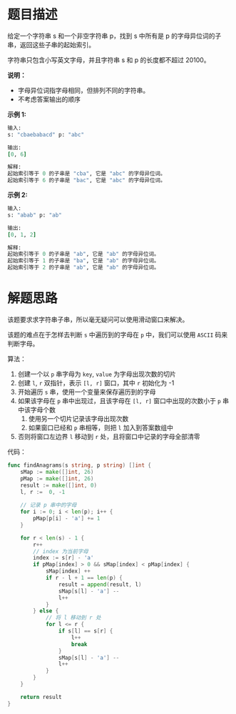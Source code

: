 # 题目描述

给定一个字符串 s 和一个非空字符串 p，找到 s 中所有是 p 的字母异位词的子串，返回这些子串的起始索引。

字符串只包含小写英文字母，并且字符串 s 和 p 的长度都不超过 20100。

**说明：**

-   字母异位词指字母相同，但排列不同的字符串。
-   不考虑答案输出的顺序

**示例 1:**

```fortran
输入:
s: "cbaebabacd" p: "abc"

输出:
[0, 6]

解释:
起始索引等于 0 的子串是 "cba", 它是 "abc" 的字母异位词。
起始索引等于 6 的子串是 "bac", 它是 "abc" 的字母异位词。
```

 **示例 2:**

```fortran
输入:
s: "abab" p: "ab"

输出:
[0, 1, 2]

解释:
起始索引等于 0 的子串是 "ab", 它是 "ab" 的字母异位词。
起始索引等于 1 的子串是 "ba", 它是 "ab" 的字母异位词。
起始索引等于 2 的子串是 "ab", 它是 "ab" 的字母异位词。
```

# 解题思路

该题要求求字符串子串，所以毫无疑问可以使用滑动窗口来解决。

该题的难点在于怎样去判断 `s` 中遍历到的字母在 `p` 中，我们可以使用 `ASCII` 码来判断字母。

算法：

1.  创建一个以 `p` 串字母为 `key`, `value` 为字母出现次数的切片
2.  创建 `l`, `r` 双指针，表示 `[l, r]` 窗口，其中 `r` 初始化为 -1
3.  开始遍历 `s` 串，使用一个变量来保存遍历到的字母
4.  如果该字母在 `p` 串中出现过，且该字母在 `[l, r]` 窗口中出现的次数小于 `p` 串中该字母个数
    1.  使用另一个切片记录该字母出现次数
    2.  如果窗口已经和 `p` 串相等，则把 `l` 加入到答案数组中
5.  否则将窗口左边界 `l` 移动到 `r` 处，且将窗口中记录的字母全部清零

代码：

```go
func findAnagrams(s string, p string) []int {
    sMap := make([]int, 26)
    pMap := make([]int, 26)
    result := make([]int, 0)
    l, r :=  0, -1
	
    // 记录 p 串中的字母
    for i := 0; i < len(p); i++ {
        pMap[p[i] - 'a'] += 1
    }

    for r < len(s) - 1 {
        r++
        // index 为当前字母
        index := s[r] - 'a'
        if pMap[index] > 0 && sMap[index] < pMap[index] {
            sMap[index] ++
            if r - l + 1 == len(p) {
                result = append(result, l)
                sMap[s[l] - 'a'] --
                l++
            }
        } else {
            // 将 l 移动到 r 处
            for l <= r {
                if s[l] == s[r] {
                    l++
                    break
                }
                sMap[s[l] - 'a'] --
                l++ 
            }
        }
    }

    return result
}
```

